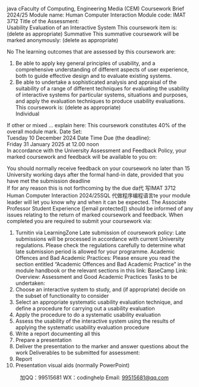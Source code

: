 java cFaculty of Computing, Engineering  Media (CEM) Coursework Brief 2024/25 
Module name: 
Human Computer Interaction 
Module code: 
IMAT 3712 
Title of the Assessment:  
Usability Evaluation of an Interactive System 
This coursework item is: (delete as appropriate) Summative 
This summative coursework will be marked anonymously: (delete as appropriate) 

No 
The learning outcomes that are assessed by this coursework are: 
1. Be able to apply key general principles of usability, and a comprehensive understanding of different aspects of user experience, both to guide effective design and to evaluate existing systems. 
5. Be able to undertake a sophisticated analysis and appraisal of the suitability of a range of different techniques for evaluating the usability of interactive systems for particular systems, situations and purposes, and apply the evaluation techniques to produce usability evaluations. 
This coursework is: (delete as appropriate)  
Individual 

If other or mixed ... explain here: 
This coursework constitutes 40% of the overall module mark. 
Date Set:  
Tuesday 10 December 2024 
Date  Time Due (the deadline):  
Friday 31 January 2025 at 12.00 noon  
In accordance with the University Assessment and Feedback Policy, your marked coursework and feedback will be available to you on:  

You should normally receive feedback on your coursework no later than 15 University working days after the formal hand-in date, provided that you have met the submission deadline  
If for any reason this is not forthcoming by the due da代 写IMAT 3712 Human Computer Interaction 2024/25SQL
代做程序编程语言te your module leader will let you know why and when it can be expected. The Associate Professor Student Experience ([email   protected]) should be informed of any issues relating to the return of marked coursework and feedback. 
When completed you are required to submit your coursework via: 
1.  Turnitin via LearningZone Late submission of coursework policy: Late submissions will be processed in accordance with current University regulations. Please check the regulations carefully to determine what late submission period is allowed for your programme. Academic Offences and Bad Academic Practices: Please ensure you read the section entitled “Academic Offences and Bad Academic Practice” in the module handbook or the relevant sections in this link: BaseCamp Link:    Overview: Assessment and Good Academic Practices 
Tasks to be undertaken: 
1. Choose an interactive system to study, and (if appropriate) decide on the subset of functionality to consider 
2. Select an appropriate systematic usability evaluation technique, and define a procedure for carrying out a usability evaluation 
3. Apply the procedure to do a systematic usability evaluation 
4. Assess the usability of the interactive system using the results of applying the systematic usability evaluation procedure 
5. Write a report documenting all this 
6. Prepare a presentation 
7. Deliver the presentation to the marker and answer questions about the work 
Deliverables to be submitted for assessment: 
1. Report 
2. Presentation visual aids (normally PowerPoint) 

         
加QQ：99515681  WX：codinghelp  Email: 99515681@qq.com
